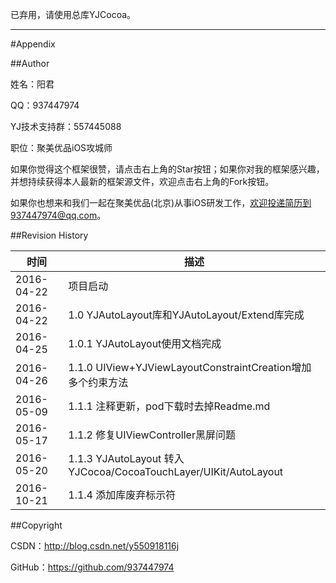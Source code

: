 已弃用，请使用总库YJCocoa。

----------

#<a id="Appendix">Appendix

##Author

姓名：阳君

QQ：937447974

YJ技术支持群：557445088

职位：聚美优品iOS攻城师

如果你觉得这个框架很赞，请点击右上角的Star按钮；如果你对我的框架感兴趣，并想持续获得本人最新的框架源文件，欢迎点击右上角的Fork按钮。

如果你也想来和我们一起在聚美优品(北京)从事iOS研发工作，欢迎投递简历到937447974@qq.com。

##Revision History

| 时间 | 描述 |
| ---- | ---- |
| 2016-04-22 | 项目启动 |
| 2016-04-22 | 1.0 YJAutoLayout库和YJAutoLayout/Extend库完成 |
| 2016-04-25 | 1.0.1 YJAutoLayout使用文档完成 |
| 2016-04-26 | 1.1.0 UIView+YJViewLayoutConstraintCreation增加多个约束方法 |
| 2016-05-09 | 1.1.1 注释更新，pod下载时去掉Readme.md |
| 2016-05-17 | 1.1.2 修复UIViewController黑屏问题 |
| 2016-05-20 | 1.1.3 YJAutoLayout 转入 YJCocoa/CocoaTouchLayer/UIKit/AutoLayout |
| 2016-10-21 | 1.1.4 添加库废弃标示符 |

##Copyright

CSDN：http://blog.csdn.net/y550918116j

GitHub：https://github.com/937447974